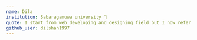 ```yaml
---
name: Dila 
institution: Sabaragamuwa university 🚩 
quote: I start from web developing and designing field but I now refer the network things mostly because I like to be cyber security expert.
github_user: dilshan1997
---
```


